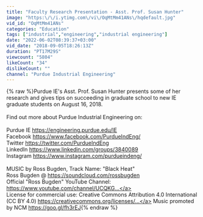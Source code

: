 ```yaml
---
title: "Faculty Research Presentation - Asst. Prof. Susan Hunter"
image: "https:\/\/i.ytimg.com\/vi\/OqMtMm41ANs\/hqdefault.jpg"
vid_id: "OqMtMm41ANs"
categories: "Education"
tags: ["industrial","engineering","industrial engineering"]
date: "2022-06-02T08:39:37+03:00"
vid_date: "2018-09-05T18:26:13Z"
duration: "PT17M29S"
viewcount: "5804"
likeCount: "34"
dislikeCount: ""
channel: "Purdue Industrial Engineering"
---
```

{% raw %}Purdue IE's Asst. Prof. Susan Hunter presents some of her research and gives tips on succeeding in graduate school to new IE graduate students on August 16, 2018.<br /><br />Find out more about Purdue Industrial Engineering on:<br /><br />Purdue IE  <a rel="nofollow" target="blank" href="https://engineering.purdue.edu/IE">https://engineering.purdue.edu/IE</a><br />Facebook <a rel="nofollow" target="blank" href="https://www.facebook.com/PurdueIndEng/">https://www.facebook.com/PurdueIndEng/</a><br />Twitter <a rel="nofollow" target="blank" href="https://twitter.com/PurdueIndEng">https://twitter.com/PurdueIndEng</a><br />LinkedIn <a rel="nofollow" target="blank" href="https://www.linkedin.com/groups/3840089">https://www.linkedin.com/groups/3840089</a><br />Instagram <a rel="nofollow" target="blank" href="https://www.instagram.com/purdueindeng/">https://www.instagram.com/purdueindeng/</a><br /><br />MUSIC by Ross Bugden, Track Name: &quot;Black Heat&quot; <br />Ross Bugden @ <a rel="nofollow" target="blank" href="https://soundcloud.com/rossbugden">https://soundcloud.com/rossbugden</a> <br />Official &quot;Ross Bugden&quot; YouTube Channel: <a rel="nofollow" target="blank" href="https://www.youtube.com/channel/UCQKG...">https://www.youtube.com/channel/UCQKG...</a> <br />License for commercial use: Creative Commons Attribution 4.0 International (CC BY 4.0) <a rel="nofollow" target="blank" href="https://creativecommons.org/licenses/...">https://creativecommons.org/licenses/...</a> Music promoted by NCM <a rel="nofollow" target="blank" href="https://goo.gl/fh3rEJ">https://goo.gl/fh3rEJ</a>{% endraw %}
